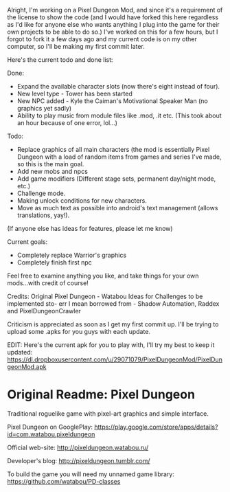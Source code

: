 Alright, I'm working on a Pixel Dungeon Mod, and since it's a requirement of the license to show the code (and I would have forked this here regardless as I'd like for anyone else who wants anything I plug into the game for their own projects to be able to do so.) I've worked on this for a few hours, but I forgot to fork it a few days ago and my current code is on my other computer, so I'll be making my first commit later.

Here's the current todo and done list:

Done:
+ Expand the available character slots (now there's eight instead of four).
+ New level type - Tower has been started
+ New NPC added - Kyle the Caiman's Motivational Speaker Man (no graphics yet sadly)
+ Ability to play music from module files like .mod, .it etc. (This took about an hour because of one error, lol...)

Todo:
* Replace graphics of all main characters (the mod is essentially Pixel Dungeon with a load of random items from games and series I've made, so this is the main goal.
* Add new mobs and npcs
* Add game modifiers (Different stage sets, permanent day/night mode, etc.)
* Challenge mode.
* Making unlock conditions for new characters.
* Move as much text as possible into android's text management (allows translations, yay!).

(If anyone else has ideas for features, please let me know)

Current goals:
* Completely replace Warrior's graphics
* Completely finish first npc

Feel free to examine anything you like, and take things for your own mods...with credit of course!

Credits:
Original Pixel Dungeon - Watabou
Ideas for Challenges to be implemented sto- err I mean borrowed from - Shadow Automation, Raddex and PixelDungeonCrawler

Criticism is appreciated as soon as I get my first commit up. I'll be trying to upload some .apks for you guys with each update.

EDIT: Here's the current apk for you to play with, I'll try my best to keep it updated:
https://dl.dropboxusercontent.com/u/29071079/PixelDungeonMod/PixelDungeonMod.apk

Original Readme:
Pixel Dungeon
=============

Traditional roguelike game with pixel-art graphics and simple interface.

Pixel Dungeon on GooglePlay: 
https://play.google.com/store/apps/details?id=com.watabou.pixeldungeon

Official web-site: 
http://pixeldungeon.watabou.ru/

Developer's blog: 
http://pixeldungeon.tumblr.com/

To build the game you will need my unnamed game library:
https://github.com/watabou/PD-classes
